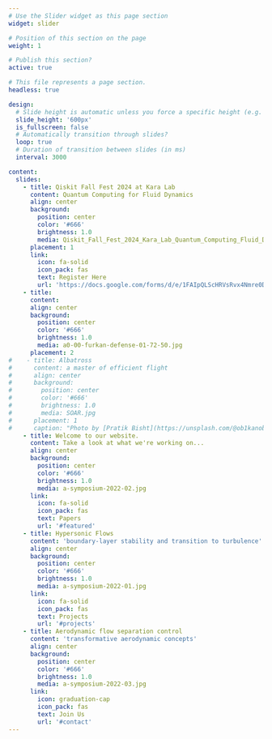 ```yaml
---
# Use the Slider widget as this page section
widget: slider

# Position of this section on the page
weight: 1  

# Publish this section?
active: true  

# This file represents a page section.
headless: true  

design:
  # Slide height is automatic unless you force a specific height (e.g. '400px')
  slide_height: '600px'
  is_fullscreen: false
  # Automatically transition through slides?
  loop: true
  # Duration of transition between slides (in ms)
  interval: 3000

content:
  slides:
    - title: Qiskit Fall Fest 2024 at Kara Lab 
      content: Quantum Computing for Fluid Dynamics
      align: center
      background:
        position: center
        color: '#666'
        brightness: 1.0
        media: Qiskit_Fall_Fest_2024_Kara_Lab_Quantum_Computing_Fluid_Dynamics.jpg
      placement: 1
      link:
        icon: fa-solid
        icon_pack: fas
        text: Register Here
        url: 'https://docs.google.com/forms/d/e/1FAIpQLScHRVsRvx4Nmre0DjdfvThA05vRYUvNiIbweuk8qqOD5WWmPA/viewform'
    - title:  
      content: 
      align: center
      background:
        position: center
        color: '#666'
        brightness: 1.0
        media: a0-00-furkan-defense-01-72-50.jpg
      placement: 2
#    - title: Albatross 
#      content: a master of efficient flight
#      align: center
#      background:
#        position: center
#        color: '#666'
#        brightness: 1.0
#        media: SOAR.jpg
#      placement: 1
#      caption: "Photo by [Pratik Bisht](https://unsplash.com/@ob1kanob)"
    - title: Welcome to our website.
      content: Take a look at what we're working on...
      align: center
      background:
        position: center
        color: '#666'
        brightness: 1.0
        media: a-symposium-2022-02.jpg
      link:
        icon: fa-solid
        icon_pack: fas
        text: Papers
        url: '#featured'
    - title: Hypersonic Flows  
      content: 'boundary-layer stability and transition to turbulence'
      align: center
      background:
        position: center
        color: '#666'
        brightness: 1.0
        media: a-symposium-2022-01.jpg
      link:
        icon: fa-solid
        icon_pack: fas
        text: Projects
        url: '#projects'
    - title: Aerodynamic flow separation control
      content: 'transformative aerodynamic concepts'
      align: center
      background:
        position: center
        color: '#666'
        brightness: 1.0
        media: a-symposium-2022-03.jpg
      link:
        icon: graduation-cap
        icon_pack: fas
        text: Join Us
        url: '#contact'
---
```

